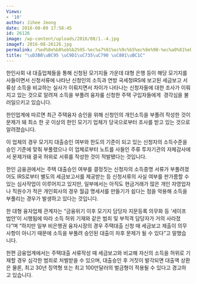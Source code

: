 ```yaml
---
Views:
- '10'
author: Jihee Jeong
date: 2016-08-09 17:58:45
id: 26126
image: /wp-content/uploads/2016/08/1.-4.jpg
imagef: 2016-08-26126.jpg
permalink: /%ed%8e%b8%eb%b2%95-%ec%a7%91%ec%9c%b5%ec%9e%90-%ec%a0%81%eb%b0%9c/
title: "\uD3B8\uBC95 \uC9D1\uC735\uC790 \uC801\uBC1C"
---
```


한인사회 내 대출업체들을 통해 신청된 모기지들 가운데 대형 은행 등이 해당 모기지를 사들이면서 신청서류에 나타난 신청인의 소득과 연방 국세청IRS에 보고된 세금보고 서류상 소득을 비교하는 실사가 이뤄지면서 차이가 나타나는 신청자들에 대한 조사가 이뤄지고 있는 것으로 알려져 소득을 부풀려 융자룰 신청한 주택 구입자들에게  경각심을 불러일으키고 있습니다.

한인업계에 따르면 최근 주택융자 승인을 위해 신청인의 개인소득을 부풀려 작성한 것이 문제가 돼 최소 한 곳 이상의 한인 모기기 업체가 당국으로부터 조사를 받고 있는 것으로 알려졌습니다.

이 업체의 경우 모기지 대출승인 여부와 한도의 기준이 되고 있는 신청자의 소득수준을 승인 기준에 맞춰 부풀렸으나 이 업체로부터 노트를 사들인 주류 투자기관의 자체감사에서 문제가돼 결국 허위로 서류를 작성한 것이 적발됐다는 것입니다.

한인 금융권에서는 주택 대출승인 여부를 결정짓는 신청자의 소득증명 서류가 부풀려졌어도 IRS로부터 별도의 세금보고서를 제공받는 등 신청서류의 사실 여부를 판가름할 수 있는 심사작업이 이루어지고 있지만, 일부에서는 아직도 현금거래가 많은 개인 자영업자나 직원수가 적은 개인회사의 경우 월급 명세서를 만들기가 쉽다는 점을 악용해 소득을 부풀리는 경우가 발생하고 있다는 것입니다.

한 대형 융자업체 관계자는 “금융위기 이후 모기지 담당자 지문등록 의무화 등 ‘세이프 법안’이 시행됨에 따라 소득 허위 기재와 같은 범죄 및 부적격 담당자가 거의 사라졌다”며 “하지만 일부 비은행권 융자시장의 경우 주택대출 신청 때 세금보고 제출이 의무사항이 아니기 때문에 소득을 부풀려 승인된 대출이 차후 문제가 될 수 있다”고 말했습니다.

한편 금융업계에서는 주택대출 서류작성 때 세금보고와 비교해 자신의 소득을 허위로 기재할 경우 심각한 범죄로 처벌받을 수 있으며, 대출승인 후 거짓이 발각되면 대출액 상환은 물론, 최고 30년 징역형 또는 최고 100만달러의 벌금형이 적용될 수 있다고 경고하고 있습니다.